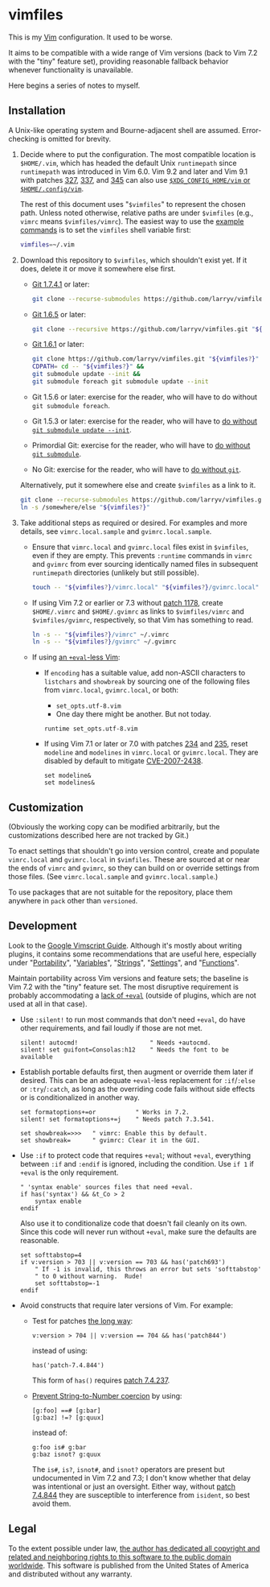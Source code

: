<!--
    README.markdown
    ---------------

    SPDX-License-Identifier: CC0-1.0

    Written in 2020-2021, 2023, 2025 by Lawrence Velazquez
    <vq@larryv.me>.

    To the extent possible under law, the author has dedicated all
    copyright and related and neighboring rights to this software to the
    public domain worldwide.  This software is distributed without any
    warranty.

    You should have received a copy of the CC0 Public Domain Dedication
    along with this software.  If not, see
    <https://creativecommons.org/publicdomain/zero/1.0/>.
-->


# vimfiles #

This is my [Vim][1] configuration.  It used to be worse.

It aims to be compatible with a wide range of Vim versions (back to Vim
7.2 with the "tiny" feature set), providing reasonable fallback behavior
whenever functionality is unavailable.

Here begins a series of notes to myself.


## Installation ##

A Unix-like operating system and Bourne-adjacent shell are assumed.
Error-checking is omitted for brevity.

1.  Decide where to put the configuration.  The most compatible location
    is `$HOME/.vim`, which has headed the default Unix `runtimepath`
    since `runtimepath` was introduced in Vim 6.0.  Vim 9.2 and later
    and Vim 9.1 with patches [327][2], [337][3], and [345][4] can also
    use [`$XDG_CONFIG_HOME/vim` or `$HOME/.config/vim`][5].

    The rest of this document uses "`$vimfiles`" to represent the chosen
    path.  Unless noted otherwise, relative paths are under `$vimfiles`
    (e.g., `vimrc` means `$vimfiles/vimrc`).  The easiest way to use the
    [example commands][6] is to set the `vimfiles` shell variable first:

    ```sh
    vimfiles=~/.vim
    ```

2.  Download this repository to `$vimfiles`, which shouldn't exist yet.
    If it does, delete it or move it somewhere else first.

    -   [Git 1.7.4.1][7] or later:

        ```sh
        git clone --recurse-submodules https://github.com/larryv/vimfiles.git "${vimfiles?}"
        ```

    -   [Git 1.6.5][8] or later:

        ```sh
        git clone --recursive https://github.com/larryv/vimfiles.git "${vimfiles?}"
        ```

    -   [Git 1.6.1][9] or later:

        ```sh
        git clone https://github.com/larryv/vimfiles.git "${vimfiles?}" &&
        CDPATH= cd -- "${vimfiles?}" &&
        git submodule update --init &&
        git submodule foreach git submodule update --init
        ```

    -   Git 1.5.6 or later: exercise for the reader, who will have to do
        without `git submodule foreach`.

    -   Git 1.5.3 or later: exercise for the reader, who will have to
        [do without `git submodule update --init`][10].

    -   Primordial Git: exercise for the reader, who will have to [do
        without `git submodule`][11].

    -   No Git: exercise for the reader, who will have to [do without
        `git`][12].

    Alternatively, put it somewhere else and create `$vimfiles` as
    a link to it.

    ```sh
    git clone --recurse-submodules https://github.com/larryv/vimfiles.git /somewhere/else &&
    ln -s /somewhere/else "${vimfiles?}"
    ```

3.  Take additional steps as required or desired.  For examples and more
    details, see `vimrc.local.sample` and `gvimrc.local.sample`.

    -   Ensure that `vimrc.local` and `gvimrc.local` files exist in
        `$vimfiles`, even if they are empty.  This prevents `:runtime`
        commands in `vimrc` and `gvimrc` from ever sourcing identically
        named files in subsequent `runtimepath` directories (unlikely
        but still possible).

        ```sh
        touch -- "${vimfiles?}/vimrc.local" "${vimfiles?}/gvimrc.local"
        ```

    -   If using Vim 7.2 or earlier or 7.3 without [patch 1178][13],
        create `$HOME/.vimrc` and `$HOME/.gvimrc` as links to
        `$vimfiles/vimrc` and `$vimfiles/gvimrc`, respectively, so that
        Vim has something to read.

        ```sh
        ln -s -- "${vimfiles?}/vimrc" ~/.vimrc
        ln -s -- "${vimfiles?}/gvimrc" ~/.gvimrc
        ```

    -   If using [an `+eval`-less Vim][14]:

        -   If `encoding` has a suitable value, add non-ASCII characters
            to `listchars` and `showbreak` by sourcing one of the
            following files from `vimrc.local`, `gvimrc.local`, or both:

            -   `set_opts.utf-8.vim`
            -   One day there might be another.  But not today.

            ```vim
            runtime set_opts.utf-8.vim
            ```

        -   If using Vim 7.1 or later or 7.0 with patches [234][15] and
            [235][16], reset `modeline` and `modelines` in `vimrc.local`
            or `gvimrc.local`.  They are disabled by default to mitigate
            [CVE-2007-2438][17].

            ```vim
            set modeline&
            set modelines&
            ```


## Customization ##

(Obviously the working copy can be modified arbitrarily, but the
customizations described here are not tracked by Git.)

To enact settings that shouldn't go into version control, create and
populate `vimrc.local` and `gvimrc.local` in `$vimfiles`.  These are
sourced at or near the ends of `vimrc` and `gvimrc`, so they can build
on or override settings from those files.  (See `vimrc.local.sample` and
`gvimrc.local.sample`.)

To use packages that are not suitable for the repository, place them
anywhere in `pack` other than `versioned`.


## Development ##

Look to the [Google Vimscript Guide][18].  Although it's mostly about
writing plugins, it contains some recommendations that are useful here,
especially under "[Portability][19]", "[Variables][20]", "[Strings][21]",
"[Settings][22]", and "[Functions][23]".

Maintain portability across Vim versions and feature sets; the baseline
is Vim 7.2 with the "tiny" feature set.  The most disruptive requirement
is probably accommodating a [lack of `+eval`][14] (outside of plugins,
which are not used at all in that case).

-   Use `:silent!` to run most commands that don't need `+eval`, do have
    other requirements, and fail loudly if those are not met.

    ```vim
    silent! autocmd!                    " Needs +autocmd.
    silent! set guifont=Consolas:h12    " Needs the font to be available
    ```

-   Establish portable defaults first, then augment or override them
    later if desired.  This can be an adequate `+eval`-less replacement
    for `:if`/`:else` or `:try`/`:catch`, as long as the overriding code
    fails without side effects or is conditionalized in another way.

    ```vim
    set formatoptions+=or           " Works in 7.2.
    silent! set formatoptions+=j    " Needs patch 7.3.541.
    ```

    ```vim
    set showbreak=>>>   " vimrc: Enable this by default.
    set showbreak=      " gvimrc: Clear it in the GUI.
    ```

-   Use `:if` to protect code that requires `+eval`; without `+eval`,
    everything between `:if` and `:endif` is ignored, including the
    condition.  Use `if 1` if `+eval` is the only requirement.

    ```vim
    " 'syntax enable' sources files that need +eval.
    if has('syntax') && &t_Co > 2
        syntax enable
    endif
    ```

    Also use it to conditionalize code that doesn't fail cleanly on its
    own.  Since this code will never run without `+eval`, make sure the
    defaults are reasonable.

    ```vim
    set softtabstop=4
    if v:version > 703 || v:version == 703 && has('patch693')
        " If -1 is invalid, this throws an error but sets 'softtabstop'
        " to 0 without warning.  Rude!
        set softtabstop=-1
    endif
    ```

-   Avoid constructs that require later versions of Vim.  For example:

    -   Test for patches [the long way][24]:

        ```vim
        v:version > 704 || v:version == 704 && has('patch844')
        ```

        instead of using:

        ```vim
        has('patch-7.4.844')
        ```

        This form of `has()` requires [patch 7.4.237][25].

    -   [Prevent String-to-Number coercion][26] by using:

        ```vim
        [g:foo] ==# [g:bar]
        [g:baz] !=? [g:quux]
        ```

        instead of:

        ```vim
        g:foo is# g:bar
        g:baz isnot? g:quux
        ```

        The `is#`, `is?`, `isnot#`, and `isnot?` operators are present
        but undocumented in Vim 7.2 and 7.3; I don't know whether that
        delay was intentional or just an oversight.  Either way, without
        [patch 7.4.844][27] they are susceptible to interference from
        `isident`, so best avoid them.


## Legal ##

To the extent possible under law, [the author has dedicated all
copyright and related and neighboring rights to this software to the
public domain worldwide][28].  This software is published from the
United States of America and distributed without any warranty.


 [1]: https://www.vim.org
 [2]: https://github.com/vim/vim/commit/c9df1fb35a1866901c32df37dd39c8b39dbdb64a
 [3]: https://github.com/vim/vim/commit/d1068a2bb09fd3b9d117d832105bf10dd5e48e2f
 [4]: https://github.com/vim/vim/commit/a34ba821076476a68e0e579723d68e896f771ba6
 [5]: https://vimhelp.org/starting.txt.html#xdg-base-dir
 [6]: https://www.vidarholen.net/contents/blog/?p=958
   "${var?} and &&: Two simple tips for shell commands in tech docs - Vidar's Blog"
 [7]: https://github.com/git/git/commit/ccdd3da6527ca7d8d731e691b9ff0f9b8657298e
   "clone: Add the --recurse-submodules option as alias for --recursive - git/git@ccdd3da - GitHub"
 [8]: https://github.com/git/git/commit/e7fed18a89fae97655687e19f13cd802d8d70845
   "git clone: Add --recursive to automatically checkout (nested) submodules - git/git@e7fed18 - GitHub"
 [9]: https://github.com/git/git/commit/19a31f9c1a6b18abd8a7f20d616516afca36a6a3
   "git-submodule - Add 'foreach' subcommand - git/git@19a31f9 - GitHub"
[10]: https://github.com/git/git/commit/be4d2c83b68a96285cc05036add4d64d324e52d9
   "submodule update: add convenience option --init - git/git@be4d2c8 - GitHub"
[11]: https://github.com/git/git/commit/70c7ac22de681a83621bda03e676348170c8d8a2
   "Add git-submodule command - git/git@70c7ac2 - GitHub"
[12]: https://docs.github.com/en/repositories/working-with-files/using-files/downloading-source-code-archives
   "Downloading source code archives - GitHub Docs"
[13]: https://ftp.nluug.nl/pub/vim/patches/7.3/7.3.1178
[14]: https://vimhelp.org/eval.txt.html#no-eval-feature
[15]: https://ftp.nluug.nl/pub/vim/patches/7.0/7.0.234
[16]: https://ftp.nluug.nl/pub/vim/patches/7.0/7.0.235
[17]: https://nvd.nist.gov/vuln/detail/CVE-2007-2438
   "National Vulnerability Database - CVE-2007-2438"
[18]: https://google.github.io/styleguide/vimscriptfull.xml
[19]: https://google.github.io/styleguide/vimscriptfull.xml#Portability
[20]: https://google.github.io/styleguide/vimscriptfull.xml#Variables
[21]: https://google.github.io/styleguide/vimscriptfull.xml#Strings
[22]: https://google.github.io/styleguide/vimscriptfull.xml#Settings
[23]: https://google.github.io/styleguide/vimscriptfull.xml#Functions
[24]: https://vimhelp.org/builtin.txt.html#has-patch
[25]: https://ftp.nluug.nl/pub/vim/patches/7.4/7.4.237
[26]: https://vimhelp.org/eval.txt.html#E1037
[27]: https://ftp.nluug.nl/pub/vim/patches/7.4/7.4.844
[28]: https://creativecommons.org/publicdomain/zero/1.0/
   "Creative Commons - CC0 1.0 Universal Public Domain Dedication"
